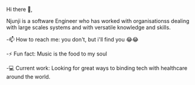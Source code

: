 Hi there 👋,

Njunji is a software Engineer who has worked with organisationss dealing with large scales systems and with versatile knowledge and skills.

-📫 How to reach me: you don't, but i'll find you 😂😂

-⚡ Fun fact: Music is the food to my soul

-💻 Current work: Looking for great ways to binding tech with healthcare around the world.

